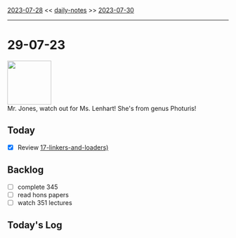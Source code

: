 [2023-07-28](daily_notes/2023-07-28) << [daily-notes](notes/daily-notes.md) >> [2023-07-30](daily_notes/2023-07-30)

---
# 29-07-23
<img src='https://imgs.xkcd.com/comics/daytime_firefly.png' height=100>
<br>Mr. Jones, watch out for Ms. Lenhart! She's from genus Photuris!

## Today
- [x] Review [17-linkers-and-loaders)](notes/17-linkers-and-loaders.md)

## Backlog
- [ ] complete 345
- [ ] read hons papers
- [ ] watch 351 lectures

## Today's Log
